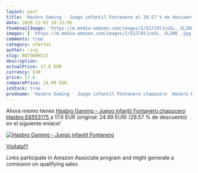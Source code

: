 ```yaml
---
layout: post
title: 'Hasbro Gaming - Juego infantil Fontanero al 29.57 % de descuento'
date: 2020-12-02 20:12:55
thumbnailImage: 'https://m.media-amazon.com/images/I/51Jl8tJio5L._SL200_.jpg'
images: [ 'https://m.media-amazon.com/images/I/51Jl8tJio5L._SL200_.jpg' ]
comments: true
category: ofertas
author: ring
slug: B07SKHK5J1
description:
actualPrice: 17.6 EUR
currency: EUR
price: 17.6
comparePrice: 24.99 EUR
inStock: true
prodname: 'Hasbro Gaming - Juego infantil Fontanero chapucero  Hasbro E6553175 '
---
```


Ahora mismo tienes [Hasbro Gaming - Juego infantil Fontanero chapucero  Hasbro E6553175 ](https://www.amazon.es/dp/B07SKHK5J1/?tag=tolees-21) a 17.6 EUR (original: 24.99 EUR) (29.57 %  de descuento) en el siguiente enlace!

[![Hasbro Gaming - Juego infantil Fontanero](https://m.media-amazon.com/images/I/51Jl8tJio5L._SL200_.jpg)](https://www.amazon.es/dp/B07SKHK5J1/?tag=tolees-21)

[Visítala!!!](https://www.amazon.es/dp/B07SKHK5J1/?tag=tolees-21)

Links participate in Amazon Associate program and might generate a comission on qualifying sales

